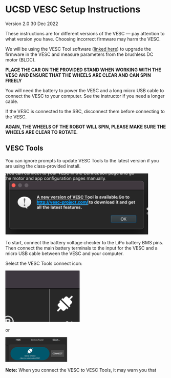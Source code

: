 # UCSD VESC Setup Instructions
Version 2.0 30 Dec 2022

These instructions are for different versions of the VESC &mdash; pay attention to what version you have. Choosing incorrect firmware may harm the VESC.

We will be using the VESC Tool software ([linked here](https://drive.google.com/drive/folders/1m_gqcIWwaCzV3y3raU1FFiEpCyf3rYPi?usp=sharing)) to upgrade the firmware in the VESC and measure parameters from the brushless DC motor (BLDC).

**PLACE THE CAR ON THE PROVIDED STAND WHEN WORKING WITH THE VESC AND ENSURE THAT THE WHEELS ARE CLEAR AND CAN SPIN FREELY**

You will need the battery to power the VESC and a long micro USB cable to connect the VESC to your computer. See the instructor if you need a longer cable.

If the VESC is connected to the SBC, disconnect them before connecting to the VESC.

**AGAIN, THE WHEELS OF THE ROBOT WILL SPIN, PLEASE MAKE SURE THE WHEELS ARE CLEAR TO ROTATE.**

## VESC Tools

You can ignore prompts to update VESC Tools to the latest version if you are using the class-provided install.

![alt text](image.png)

To start, connect the battery voltage checker to the LiPo battery BMS pins. Then connect the main battery terminals to the input for the VESC and a micro USB cable between the VESC and your computer.

Select the VESC Tools connect icon:

![alt text](image-1.png)

or 

![alt text](image-2.png)

**Note:** When you connect the VESC to VESC Tools, it may warn you that 